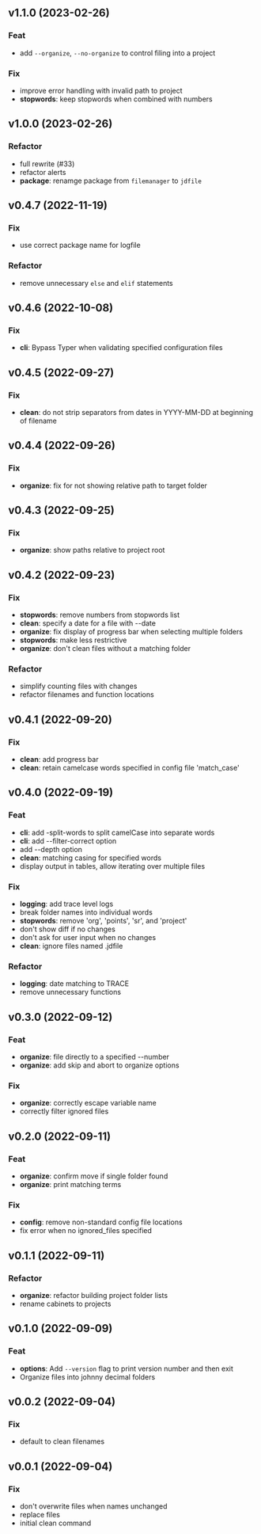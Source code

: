 ## v1.1.0 (2023-02-26)

### Feat

- add `--organize`, `--no-organize` to control filing into a project

### Fix

- improve error handling with invalid path to project
- **stopwords**: keep stopwords when combined with numbers

## v1.0.0 (2023-02-26)

### Refactor

- full rewrite (#33)
- refactor alerts
- **package**: renamge package from `filemanager` to `jdfile`

## v0.4.7 (2022-11-19)

### Fix

-   use correct package name for logfile

### Refactor

-   remove unnecessary `else` and `elif` statements

## v0.4.6 (2022-10-08)

### Fix

-   **cli**: Bypass Typer when validating specified configuration files

## v0.4.5 (2022-09-27)

### Fix

-   **clean**: do not strip separators from dates in YYYY-MM-DD at beginning of filename

## v0.4.4 (2022-09-26)

### Fix

-   **organize**: fix for not showing relative path to target folder

## v0.4.3 (2022-09-25)

### Fix

-   **organize**: show paths relative to project root

## v0.4.2 (2022-09-23)

### Fix

-   **stopwords**: remove numbers from stopwords list
-   **clean**: specify a date for a file with --date
-   **organize**: fix display of progress bar when selecting multiple folders
-   **stopwords**: make less restrictive
-   **organize**: don't clean files without a matching folder

### Refactor

-   simplify counting files with changes
-   refactor filenames and function locations

## v0.4.1 (2022-09-20)

### Fix

-   **clean**: add progress bar
-   **clean**: retain camelcase words specified in config file 'match_case'

## v0.4.0 (2022-09-19)

### Feat

-   **cli**: add -split-words to split camelCase into separate words
-   **cli**: add --filter-correct option
-   add --depth option
-   **clean**: matching casing for specified words
-   display output in tables, allow iterating over multiple files

### Fix

-   **logging**: add trace level logs
-   break folder names into individual words
-   **stopwords**: remove 'org', 'points', 'sr', and 'project'
-   don't show diff if no changes
-   don't ask for user input when no changes
-   **clean**: ignore files named .jdfile

### Refactor

-   **logging**: date matching to TRACE
-   remove unnecessary functions

## v0.3.0 (2022-09-12)

### Feat

-   **organize**: file directly to a specified --number
-   **organize**: add skip and abort to organize options

### Fix

-   **organize**: correctly escape variable name
-   correctly filter ignored files

## v0.2.0 (2022-09-11)

### Feat

-   **organize**: confirm move if single folder found
-   **organize**: print matching terms

### Fix

-   **config**: remove non-standard config file locations
-   fix error when no ignored_files specified

## v0.1.1 (2022-09-11)

### Refactor

-   **organize**: refactor building project folder lists
-   rename cabinets to projects

## v0.1.0 (2022-09-09)

### Feat

-   **options**: Add `--version` flag to print version number and then exit
-   Organize files into johnny decimal folders

## v0.0.2 (2022-09-04)

### Fix

-   default to clean filenames

## v0.0.1 (2022-09-04)

### Fix

-   don't overwrite files when names unchanged
-   replace files
-   initial clean command
